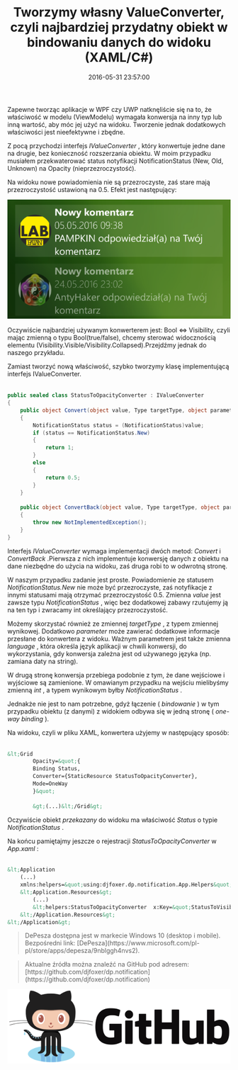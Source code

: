 ﻿---
layout:     post
title:      Tworzymy własny ValueConverter, czyli najbardziej przydatny obiekt w bindowaniu danych do widoku (XAML/C#)
date:       2016-05-31 23:57:00
summary:    Zapewne tworząc aplikacje w WPF czy UWP natknęliście się na to, że właściwość w modelu (ViewModelu) wymagała konwersja na inny typ lub inną wartość, aby móc jej użyć na widoku. Tworzenie jednak dodatkowych właściwości jest nieefektywne i zbędne. Z pocą przychodzi interfejs IValueConverter, który kon...
categories: windows oprogramowanie programowanie
---



Zapewne tworząc aplikacje w WPF czy UWP natknęliście się na to, że właściwość w modelu (ViewModelu) wymagała konwersja na inny typ lub inną wartość, aby móc jej użyć na widoku. Tworzenie jednak dodatkowych właściwości jest nieefektywne i zbędne. 

Z pocą przychodzi interfejs  *IValueConverter* , który konwertuje jedne dane na drugie, bez konieczność rozszerzania obiektu. W moim przypadku musiałem przekwaterować status notyfikacji NotificationStatus (New, Old, Unknown) na Opacity (nieprzezroczystość).

Na widoku nowe powiadomienia nie są przezroczyste, zaś stare mają przezroczystość ustawioną na 0.5. Efekt jest następujący:



![desk](https://raw.githubusercontent.com/djfoxer/djfoxer.github.io/master/_img/2016-5-31-_36_/g_-_608x405_-_-_73651x20160601002238_0.png)



Oczywiście najbardziej używanym konwerterem jest: Bool &lt;=&gt; Visibility, czyli mając zmienną o typu Bool(true/false), chcemy sterować widocznością elementu (Visibility.Visible/Visibility.Collapsed).Przejdźmy jednak do naszego przykładu.

Zamiast tworzyć nową właściwość, szybko tworzymy klasę implementującą interfejs IValueConverter.


```csharp

public sealed class StatusToOpacityConverter : IValueConverter
{
    public object Convert(object value, Type targetType, object parameter, string language)
    {
        NotificationStatus status = (NotificationStatus)value;
        if (status == NotificationStatus.New)
        {
            return 1;
        }
        else
        {
            return 0.5;
        }
    }

    public object ConvertBack(object value, Type targetType, object parameter, string language)
    {
        throw new NotImplementedException();
    }
}

```


Interfejs  *IValueConverter*  wymaga implementacji dwóch metod:  *Convert*  i  *ConvertBack* .Pierwsza z nich implementuje konwersję danych z obiektu na dane niezbędne do użycia na widoku, zaś druga robi to w odwrotną stronę.

W naszym przypadku zadanie jest proste. Powiadomienie ze statusem  *NotificationStatus.New*  nie może być przezroczyste, zaś notyfikacje z innymi statusami mają otrzymać przezroczystość 0.5. Zmienna  *value*  jest zawsze typu  *NotificationStatus* , więc bez dodatkowej zabawy rzutujemy ją na ten typ i zwracamy int określający przezroczystość.

Możemy skorzystać również ze zmiennej  *targetType* , z typem zmiennej wynikowej. Dodatkowo  *parameter*  może zawierać dodatkowe informacje przesłane do konwertera z widoku. Ważnym parametrem jest także zmienna  *language* , która określa język aplikacji w chwili konwersji, do wykorzystania, gdy konwersja zależna jest od używanego języka (np. zamiana daty na string).

W drugą stronę konwersja przebiega podobnie z tym, że dane wejściowe i wyjściowe są zamienione. W omawianym przypadku na wejściu mielibyśmy zmienną  *int* , a typem wynikowym byłby  *NotificationStatus* .

Jednakże nie jest to nam potrzebne, gdyż łączenie ( *bindowanie* ) w tym przypadku obiektu (z danymi) z widokiem odbywa się w jedną stronę ( *one-way binding* ).

Na widoku, czyli w pliku XAML, konwertera użyjemy w następujący sposób:


```xml

&lt;Grid
        Opacity=&quot;{
        Binding Status, 
        Converter={StaticResource StatusToOpacityConverter},
        Mode=OneWay
        }&quot; 
                      
        &gt;(...)&lt;/Grid&gt;

```


Oczywiście obiekt  *przekazany*  do widoku ma właściwość  *Status*  o typie  *NotificationStatus* . 

Na końcu pamiętajmy jeszcze o rejestracji  *StatusToOpacityConverter*  w  *App.xaml* :


```xml

&lt;Application
    (...)
    xmlns:helpers=&quot;using:djfoxer.dp.notification.App.Helpers&quot;&gt;
    &lt;Application.Resources&gt;
        (...)
        &lt;helpers:StatusToOpacityConverter  x:Key=&quot;StatusToVisibilityConverter&quot;  /&gt;
    &lt;/Application.Resources&gt;
&lt;/Application&gt;

```



<blockquote>
<p>DePesza dostępna jest w markecie Windows 10 (desktop i mobile). Bezpośredni link: [DePesza](https://www.microsoft.com/pl-pl/store/apps/depesza/9nblggh4nvs2).</p>
</blockquote>

<blockquote>
<p>Aktualne źródła można znaleźć na GitHub pod adresem:
[https://github.com/djfoxer/dp.notification](https://github.com/djfoxer/dp.notification)</p>
</blockquote>


![desk](https://raw.githubusercontent.com/djfoxer/djfoxer.github.io/master/_img/2016-5-31-_36_/g_-_608x405_-_-_73651x20160601010129_0.png)


